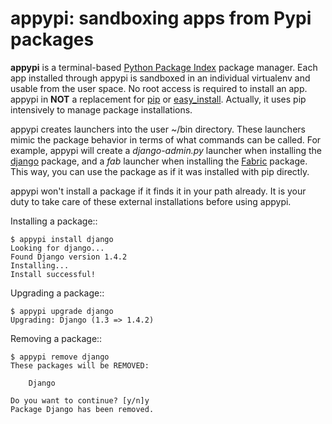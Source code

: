 appypi: sandboxing apps from Pypi packages
==========================================
**appypi** is a terminal-based
[Python Package Index](http://pypi.python.org/pypi) package manager.
Each app installed through appypi is sandboxed in an individual virtualenv
and usable from the user space. No root access is required to install an app.
appypi in **NOT** a replacement for [pip](http://www.pip-installer.org/)
or [easy_install](http://peak.telecommunity.com/DevCenter/EasyInstall).
Actually, it uses pip intensively to manage package installations.

appypi creates launchers into the user ~/bin directory. These launchers mimic
the package behavior in terms of what commands can be called. For example,
appypi will create a *django-admin.py* launcher when installing the
[django](http://djangoproject.com/) package, and a *fab* launcher
when installing the [Fabric](http://fabfile.org/) package.
This way, you can use the package as if it was installed with pip directly.

appypi won't install a package if it finds it in your path already.
It is your duty to take care of these external installations before using appypi.


Installing a package::

    $ appypi install django
    Looking for django...
    Found Django version 1.4.2
    Installing...
    Install successful!

Upgrading a package::

    $ appypi upgrade django
    Upgrading: Django (1.3 => 1.4.2)

Removing a package::

    $ appypi remove django
    These packages will be REMOVED:

        Django

    Do you want to continue? [y/n]y
    Package Django has been removed.
